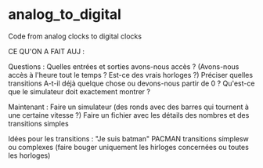 # analog_to_digital
Code from analog clocks to digital clocks

CE QU'ON A FAIT AUJ :

Questions :
Quelles entrées et sorties avons-nous accès ?
(Avons-nous accès à l'heure tout le temps ?
Est-ce des vrais horloges ?)
Préciser quelles transitions
A-t-il déjà quelque chose ou devons-nous partir de 0 ?
Qu'est-ce que le simulateur doit exactement montrer ?

Maintenant : 
Faire un simulateur (des ronds avec des barres qui tournent à une certaine vitesse ?)
Faire un fichier avec les détails des nombres et des transitions simples

Idées pour les transitions :
"Je suis batman"
PACMAN
transitions simplesw ou complexes (faire bouger uniquement les hirloges concernées ou toutes les horloges)
